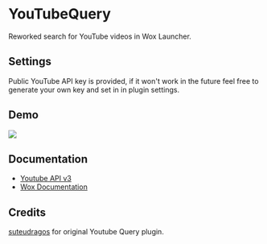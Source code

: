 # YouTubeQuery
Reworked search for YouTube videos in Wox Launcher.

## Settings
Public YouTube API key is provided, if it won't work in the future
feel free to generate your own key and set in in plugin settings.

## Demo
![](https://puu.sh/tuVPD/9ba11cb01d.png)

## Documentation
- [Youtube API v3](https://developers.google.com/youtube/v3/getting-started)
- [Wox Documentation](http://doc.getwox.com/en/)

## Credits
[suteudragos](https://github.com/suteudragos) for original Youtube Query plugin.